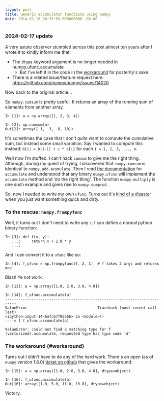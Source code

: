 ```yaml
---
layout: post
title: Generic accumulator functions using numpy
date: 2014-02-10 20:33:03.000000000 -06:00
---
```

### 2024-02-17 update

A very astute observer stumbled across this post almost ten years after
I wrote it to kindly inform me that:

- The `dtype` keyword argument is no longer needed in numpy.ufunc.accumulate
  - But I've left it in the code in the [workaround](#workaround) for
    posterity's sake
- There is a related issue/feature request here:
  https://github.com/numpy/numpy/issues/14020

Now back to the original article...

So `numpy.cumsum` is pretty useful.  It returns an array of the running sum of elements from another array.

```
In [1]: a = np.array([1, 2, 3, 4])

In [2]: np.cumsum(a)
Out[2]: array([ 1,  3,  6, 10])
```

It's sometimes the case that I don't *quite* want to compute the cumulative sum, but instead some small variation.  Say I wanted to compute this instead: `b[i] = b[i-1] + c * a[i]` for each `i = 1, 2, 3, ..., n`.

Well now I'm stuffed.  I can't hack `cumsum` to give me the right thing.  Although, during my quest of trying, I discovered that `numpy.cumsum` is identical to `numpy.add.acumulate`.  Then I read [the documentation](http://docs.scipy.org/doc/numpy/reference/generated/numpy.ufunc.accumulate.html) for `accumulate` and understood that any binary `numpy.ufunc` will implement the `accumulate` method and 'do the right thing'.  The function `numpy.multiply` is one such example and gives rise to `numpy.cumprod`.

So, now I needed to write my own `ufunc`.  Turns out it's [kind of a disaster](http://docs.scipy.org/doc/numpy/user/c-info.ufunc-tutorial.html) when you just want something quick and dirty.

### To the rescue: `numpy.frompyfunc`

Well, it turns out I don't need to write any `c`.  I can define a normal python binary function:

```
In [3]: def f(x, y):
   ...:     return x + 2.0 * y
   ...:
```

And I can convert it to a `ufunc` like so:

```
In [4]: f_ufunc = np.frompyfunc(f, 2, 1)  # f takes 2 args and returns one
```

Blast!  Ye not work:

```
In [13]: a = np.array([1.0, 2.0, 3.0, 4.0])

In [14]: f_ufunc.accumulate(a)
---------------------------------------------------------------------------
ValueError                                Traceback (most recent call last)
<ipython-input-14-6afc67f05a6b> in <module>()
----> 1 f_ufunc.accumulate(a)

ValueError: could not find a matching type for f (vectorized).accumulate, requested type has type code 'd'
```

### The workaround {#workaround}

Turns out I didn't have to do any of the hard work.  There's an open (as of `numpy` version 1.8.0) [ticket on github](https://github.com/numpy/numpy/issues/4155) that gives the workaround:

```
In [15]: a = np.array([1.0, 2.0, 3.0, 4.0], dtype=object)

In [16]: f_ufunc.accumulate(a)
Out[16]: array([1.0, 5.0, 11.0, 19.0], dtype=object)
```

Victory.
